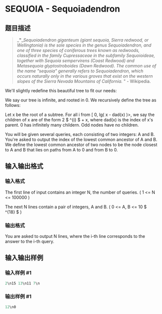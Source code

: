 # SEQUOIA - Sequoiadendron

## 题目描述

> _**"**__Sequoiadendron giganteum (giant sequoia, Sierra redwood, or Wellingtonia) is the sole species in the genus Sequoiadendron, and one of three species of coniferous trees known as redwoods, classified in the family Cupressaceae in the subfamily Sequoioideae, together with Sequoia sempervirens (Coast Redwood) and Metasequoia glyptostroboides (Dawn Redwood). The common use of the name "sequoia" generally refers to Sequoiadendron, which occurs naturally only in the various groves that exist on the western slopes of the Sierra Nevada Mountains of California._ " - Wikipedia.

We'll slightly redefine this beautiful tree to fit our needs:

We say our tree is infinite, and rooted in 0. We recursively define the tree as follows:

Let x be the root of a subtree. For all i from \[ 0, lg( x - dad(x) )>, we say the children of x are of the form 2 $ ^{i} $ + x, where dad(x) is the index of x's parent. 0 has infinitely many childern. Odd nodes have no children.

You will be given several queries, each consisting of two integers: A and B. You're asked to output the index of the lowest common ancestor of A and B. We define the lowest common ancestor of two nodes to be the node closest to A and B that lies on paths from A to 0 and from B to 0.

## 输入输出格式

### 输入格式

The first line of input contains an integer N, the number of queries. ( 1 <= N <= 100000 )

The next N lines contain a pair of integers, A and B. ( 0 <= A, B <= 10 $ ^{18} $ )

### 输出格式

You are asked to output N lines, where the i-th line corresponds to the answer to the i-th query.

## 输入输出样例

### 输入样例 #1

```cpp
2\n15 13\n11 7\n
```


### 输出样例 #1

```cpp
12\n0
```


